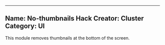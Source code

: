------------------------
Name: No-thumbnails Hack
Creator: Cluster
Category: UI
------------------------
This module removes thumbnails at the bottom of the screen.
